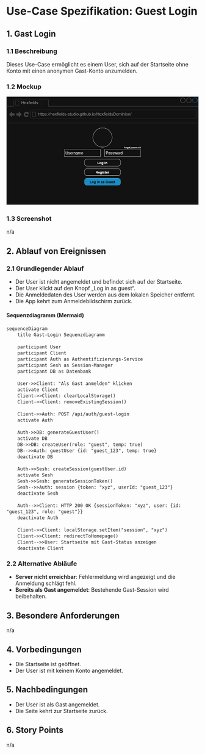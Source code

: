 # Use-Case Spezifikation: Guest Login

## 1. Gast Login

### 1.1 Beschreibung

Dieses Use-Case ermöglicht es einem User, sich auf der Startseite ohne Konto mit einen anonymen Gast-Konto anzumelden.

### 1.2 Mockup

![gast_login_mockup](./gast_login_mockup.drawio.png "gast_login_mockup")

### 1.3 Screenshot

n/a

## 2. Ablauf von Ereignissen

### 2.1 Grundlegender Ablauf

- Der User ist nicht angemeldet und befindet sich auf der Startseite.
- Der User klickt auf den Knopf „Log in as guest“.
- Die Anmeldedaten des User werden aus dem lokalen Speicher entfernt.
- Die App kehrt zum Anmeldebildschirm zurück.

#### Sequenzdiagramm (Mermaid)

```mermaid
sequenceDiagram
    title Gast-Login Sequenzdiagramm

    participant User
    participant Client
    participant Auth as Authentifizierungs-Service
    participant Sesh as Session-Manager
    participant DB as Datenbank

    User->>Client: "Als Gast anmelden" klicken
    activate Client
    Client->>Client: clearLocalStorage()
    Client->>Client: removeExistingSession()
    
    Client->>Auth: POST /api/auth/guest-login
    activate Auth
    
    Auth->>DB: generateGuestUser()
    activate DB
    DB->>DB: createUser(role: "guest", temp: true)
    DB-->>Auth: guestUser {id: "guest_123", temp: true}
    deactivate DB
    
    Auth->>Sesh: createSession(guestUser.id)
    activate Sesh
    Sesh->>Sesh: generateSessionToken()
    Sesh-->>Auth: session {token: "xyz", userId: "guest_123"}
    deactivate Sesh
    
    Auth-->>Client: HTTP 200 OK {sessionToken: "xyz", user: {id: "guest_123", role: "guest"}}
    deactivate Auth
    
    Client->>Client: localStorage.setItem("session", "xyz")
    Client->>Client: redirectToHomepage()
    Client-->>User: Startseite mit Gast-Status anzeigen
    deactivate Client
```

### 2.2 Alternative Abläufe

- **Server nicht erreichbar**: Fehlermeldung wird angezeigt und die Anmeldung schlägt fehl.
- **Bereits als Gast angemeldet**: Bestehende Gast-Session wird beibehalten.

## 3. Besondere Anforderungen

n/a

## 4. Vorbedingungen

- Die Startseite ist geöffnet.
- Der User ist mit keinem Konto angemeldet.

## 5. Nachbedingungen

- Der User ist als Gast angemeldet.
- Die Seite kehrt zur Startseite zurück.

## 6. Story Points

n/a
